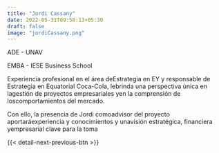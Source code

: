 ```yaml
---
title: "Jordi Cassany"
date: 2022-05-31T09:58:13+05:30
draft: false
image: "jordiCassany.png"
---
```


ADE - UNAV

EMBA - IESE Business School

Experiencia profesional en el área deEstrategia en EY y responsable de Estrategia en Equatorial Coca-Cola, lebrinda una perspectiva única en lagestión de proyectos empresariales yen la comprensión de loscomportamientos del mercado.

Con ello, la presencia de Jordi comoadvisor del proyecto aportaráexperiencia y conocimientos y unavisión estratégica, financiera yempresarial clave para la toma

{{< detail-next-previous-btn >}}